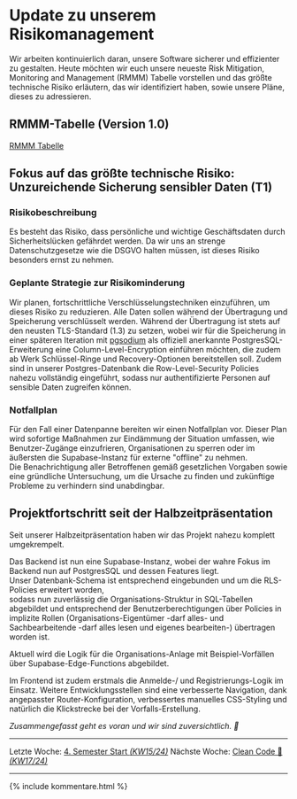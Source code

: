 # Update zu unserem Risikomanagement

Wir arbeiten kontinuierlich daran, unsere Software sicherer und effizienter zu gestalten. Heute möchten wir euch unsere neueste Risk Mitigation, Monitoring and Management (RMMM) Tabelle vorstellen und das größte technische Risiko erläutern, das wir identifiziert haben, sowie unsere Pläne, dieses zu adressieren.

## RMMM-Tabelle (Version 1.0)

[RMMM Tabelle](RMMM/v1_w12/RMMM.md)

## Fokus auf das größte technische Risiko: Unzureichende Sicherung sensibler Daten (T1)

### Risikobeschreibung

Es besteht das Risiko, dass persönliche und wichtige Geschäftsdaten durch Sicherheitslücken gefährdet werden. Da wir uns an strenge Datenschutzgesetze wie die DSGVO halten müssen, ist dieses Risiko besonders ernst zu nehmen.

### Geplante Strategie zur Risikominderung

Wir planen, fortschrittliche Verschlüsselungstechniken einzuführen, um dieses Risiko zu reduzieren. Alle Daten sollen während der Übertragung und Speicherung verschlüsselt werden. Während der Übertragung ist stets auf den neusten TLS-Standard (1.3) zu setzen, wobei wir für die Speicherung in einer späteren Iteration mit [pgsodium](https://www.postgresql.org/about/news/pgsodium-200-modern-cryptography-for-postgresql-2389/) als offiziell anerkannte PostgresSQL-Erweiterung eine Column-Level-Encryption einführen möchten, die zudem ab Werk Schlüssel-Ringe und Recovery-Optionen bereitstellen soll. Zudem sind in unserer Postgres-Datenbank die Row-Level-Security Policies nahezu vollständig eingeführt, sodass nur authentifizierte Personen auf sensible Daten zugreifen können.

### Notfallplan

Für den Fall einer Datenpanne bereiten wir einen Notfallplan vor. Dieser Plan wird sofortige Maßnahmen zur Eindämmung der Situation umfassen, wie Benutzer-Zugänge einzufrieren, Organisationen zu sperren oder im äußersten die Supabase-Instanz für externe "offline" zu nehmen.  
Die Benachrichtigung aller Betroffenen gemäß gesetzlichen Vorgaben sowie eine gründliche Untersuchung, um die Ursache zu finden und zukünftige Probleme zu verhindern sind unabdingbar.  



## Projektfortschritt seit der Halbzeitpräsentation

Seit unserer Halbzeitpräsentation haben wir das Projekt nahezu komplett umgekrempelt.  

Das Backend ist nun eine Supabase-Instanz, wobei der wahre Fokus im Backend nun auf PostgresSQL und dessen Features liegt.  
Unser Datenbank-Schema ist entsprechend eingebunden und um die RLS-Policies erweitert worden,  
sodass nun zuverlässig die Organisations-Struktur in SQL-Tabellen abgebildet und entsprechend der Benutzerberechtigungen über Policies in implizite Rollen (Organisations-Eigentümer -darf alles- und Sachbearbeitende -darf alles lesen und eigenes bearbeiten-) übertragen worden ist.  

Aktuell wird die Logik für die Organisations-Anlage mit Beispiel-Vorfällen über Supabase-Edge-Functions abgebildet.

Im Frontend ist zudem erstmals die Anmelde-/ und Registrierungs-Logik im Einsatz.
Weitere Entwicklungsstellen sind eine verbesserte Navigation,
dank angepasster Router-Konfiguration, verbessertes manuelles CSS-Styling und natürlich die Klickstrecke bei der Vorfalls-Erstellung.

*Zusammengefasst geht es voran und wir sind zuversichtlich. 🚀*

---
Letzte Woche: [4. Semester Start _(KW15/24)_](./11_4-Semester-Initialisierung.md)
Nächste Woche:  [Clean Code 🧹 _(KW17/24)_](./13_CleanCode.md)

---

{% include kommentare.html %}
